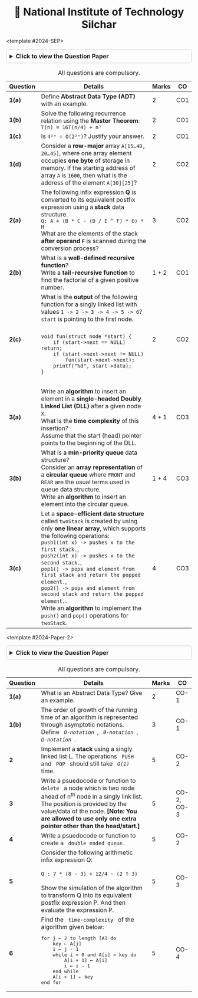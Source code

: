 <div align="center">
  <h1>🏫 National Institute of Technology Silchar</h1>
</div>

<CodeTabs :languages="[
  { name: '2024-SEP', slot: '2024-SEP' },
    {name : '2024-Paper-2', slot : '2024-Paper-2'},
]">

<template #2024-SEP>

<details style="margin-bottom: 5px; margin-top : 10px; border: 1px solid #ccc; border-radius: 5px; padding: 8px;">
  <summary style="font-weight: bold; cursor: pointer; font-size: 1rem;">Click to view the Question Paper</summary>
  <div align="center" style="margin-top: 10px;">
    <img src="https://res.cloudinary.com/dzgoq3ikq/image/upload/v1760624953/Screenshot_16-Oct_19-58-30_16725_maspju.png" 
         alt="Question Paper" 
         style="max-width: 90%; height: auto; border-radius: 8px; box-shadow: 0 2px 8px rgba(0,0,0,0.2);" />
  </div>
</details>

<table style="width: 100%; border-collapse: collapse; border-color:none">
  <caption>All questions are compulsory.</caption>
  <thead>
    <tr>
      <th>Question</th>
      <th>Details</th>
      <th>Marks</th>
      <th>CO</th>
    </tr>
  </thead>
  <tbody>
    <tr>
      <td><strong>1(a)</strong></td>
      <td>Define <strong>Abstract Data Type (ADT)</strong> with an example.</td>
      <td>2</td>
      <td>CO1</td>
    </tr>
    <tr>
      <td><strong>1(b)</strong></td>
      <td>Solve the following recurrence relation using the <strong>Master Theorem</strong>:<br><code>T(n) = 16T(n/4) + n³</code></td>
      <td>2</td>
      <td>CO1</td>
    </tr>
    <tr>
      <td><strong>1(c)</strong></td>
      <td>Is <code>4²ⁿ = O(2²ⁿ)</code>? Justify your answer.</td>
      <td>2</td>
      <td>CO1</td>
    </tr>
    <tr>
      <td><strong>1(d)</strong></td>
      <td>Consider a <strong>row-major</strong> array <code>A[15…40, 20…45]</code>, where one array element occupies <strong>one byte</strong> of storage in memory. If the starting address of array <code>A</code> is <code>1600</code>, then what is the address of the element <code>A[30][25]</code>?</td>
      <td>2</td>
      <td>CO2</td>
    </tr>
    <tr>
      <td><strong>2(a)</strong></td>
      <td>The following infix expression <strong>Q</strong> is converted to its equivalent postfix expression using a <strong>stack</strong> data structure.<br><code>Q: A + (B * C - (D / E ^ F) * G) * H</code><br>What are the elements of the stack <strong>after operand <code>F</code></strong> is scanned during the conversion process?</td>
      <td>3</td>
      <td>CO2</td>
    </tr>
    <tr>
      <td><strong>2(b)</strong></td>
      <td>What is a <strong>well-defined recursive function</strong>?<br>Write a <strong>tail-recursive function</strong> to find the factorial of a given positive number.</td>
      <td>1 + 2</td>
      <td>CO1</td>
    </tr>
    <tr>
      <td><strong>2(c)</strong></td>
      <td>
        What is the <strong>output</strong> of the following function for a singly linked list with values <code>1 -> 2 -> 3 -> 4 -> 5 -> 6</code>?<br><code>start</code> is pointing to the first node.<br>
        <pre><code class="language-c">
void fun(struct node *start) {
    if (start->next == NULL) return;
    if (start->next->next != NULL)
        fun(start->next->next);
    printf("%d", start->data);
}
        </code></pre>
      </td>
      <td>2</td>
      <td>CO2</td>
    </tr>
    <tr>
      <td><strong>3(a)</strong></td>
      <td>Write an <strong>algorithm</strong> to insert an element in a <strong>single-headed Doubly Linked List (DLL)</strong> after a given node <code>X</code>.<br>What is the <strong>time complexity</strong> of this insertion?<br>Assume that the start (head) pointer points to the beginning of the DLL.</td>
      <td>4 + 1</td>
      <td>CO3</td>
    </tr>
    <tr>
      <td><strong>3(b)</strong></td>
      <td>What is a <strong>min-priority queue</strong> data structure?<br>Consider an <strong>array representation</strong> of a <strong>circular queue</strong> where <code>FRONT</code> and <code>REAR</code> are the usual terms used in queue data structure.<br>Write an <strong>algorithm</strong> to insert an element into the circular queue.</td>
      <td>1 + 4</td>
      <td>CO3</td>
    </tr>
    <tr>
      <td><strong>3(c)</strong></td>
      <td>
        Let a <strong>space-efficient data structure</strong> called <code>twoStack</code> is created by using only <strong>one linear array</strong>, which supports the following operations:<br>
        <code>push1(int x) -> pushes x to the first stack.</code>,<br>
        <code>push2(int x) -> pushes x to the second stack.</code>,<br>
        <code>pop1() -> pops and element from first stack and return the popped element.</code>,<br>
        <code>pop2() -> pops and element from second stack and return the popped element.</code>.<br>
        Write an <strong>algorithm</strong> to implement the <code>push()</code> and <code>pop()</code> operations for <code>twoStack</code>.
      </td>
      <td>4</td>
      <td>CO3</td>
    </tr>
  </tbody>
</table>
</template>

<template #2024-Paper-2>

<details style="margin-bottom: 5px; margin-top : 10px; border: 1px solid #ccc; border-radius: 5px; padding: 8px;">
  <summary style="font-weight: bold; cursor: pointer; font-size: 1rem;">Click to view the Question Paper</summary>
  <div align="center" style="margin-top: 10px;">
    <img src="https://res.cloudinary.com/dzgoq3ikq/image/upload/v1760625145/Screenshot_16-Oct_20-02-05_6423_lgnjdd.png" 
         alt="Question Paper" 
         style="max-width: 90%; height: auto; border-radius: 8px; box-shadow: 0 2px 8px rgba(0,0,0,0.2);" />
  </div>
</details>

<table  style="width: 100%; border-collapse: collapse;">
  <caption>All questions are compulsory.</caption>
  <thead>
    <tr>
      <th>Question</th>
      <th>Details</th>
      <th>Marks</th>
      <th>CO</th>
    </tr>
  </thead>
  <tbody>
    <tr>
      <td><strong>1(a)</strong></td>
      <td>What is an Abstract Data Type? Give an example.</td>
      <td>2</td>
      <td>CO-1</td>
    </tr>
    <tr>
      <td><strong>1(b)</strong></td>
      <td>The order of growth of the running time of an algorithm is represented through asymptotic notations. <br> Define <code> <em>O-notation</em> </code>, <code> <em>θ-notation</em> </code>, <code> <em>Ω-notation</em> </code>.</td>
      <td>3</td>
      <td>CO-1</td>
    </tr>
    <tr>
      <td><strong>2</strong></td>
      <td>Implement a <strong> stack </strong> using a singly linked list L. The operations <code> PUSH </code> and <code> POP </code> should still take <code> <em>O(1)</em> </code> time.</td>
      <td>5</td>
      <td>CO-2</td>
    </tr>
    <tr>
      <td><strong>3</strong></td>
      <td>Write a psuedocode or function to <code> delete </code> a node which is two node ahead of n<sup>th</sup> node in a singly link list. The position is provided by the value/data of the node. <strong> [Note: You are allowed to use only one extra pointer other than the head/start.] </strong> </td>
      <td>5</td>
      <td>CO-2, CO-3</td>
    </tr>
    <tr>
      <td><strong>4</strong></td>
      <td>Write a psuedocode or function to create a <code> double ended queue. </code> </td>
      <td>5</td>
      <td>CO-2</td>
    </tr>
    <tr>
      <td><strong>5</strong></td>
      <td>Consider the following arithmetic infix expression Q:<br><br><code>Q : 7 * (8 - 3) + 12/4 - (2 † 3)</code><br><br>Show the simulation of the algorithm to transform Q into its equivalent postfix expression P. And then evaluate the expression P.</td>
      <td>5</td>
      <td>CO-3</td>
    </tr>
    <tr>
      <td><strong>6</strong></td>
      <td>Find the <code> time-complexity </code> of the algorithm given below:<br>
        <pre>for j ← 2 to length [A] do
    key ← A[j]
    i ← j - 1
    while i > 0 and A[i] > key do
        A[i + 1] ← A[i]
        i ← i - 1
    end while
    A[i + 1] ← key
end for</pre>
      </td>
      <td>5</td>
      <td>CO-4</td>
    </tr>
  </tbody>
</table>

</template>

</CodeTabs>

